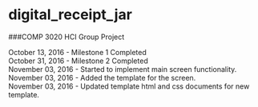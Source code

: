 # digital_receipt_jar
###COMP 3020 HCI Group Project

October 13, 2016 - Milestone 1 Completed </br>
October 31, 2016 - Milestone 2 Completed </br>
November 03, 2016 - Started to implement main screen functionality. </br>
November 03, 2016 - Added the template for the screen. </br>
November 03, 2016 - Updated template html and css documents for new template. </br>